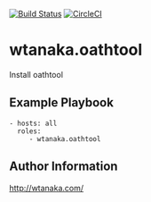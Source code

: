 [![Build Status](https://travis-ci.org/wtanaka/ansible-role-oathtool.svg?branch=master)](https://travis-ci.org/wtanaka/ansible-role-oathtool)
[![CircleCI](https://circleci.com/gh/wtanaka/ansible-role-oathtool.svg?style=svg)](https://circleci.com/gh/wtanaka/ansible-role-oathtool)

wtanaka.oathtool
===============

Install oathtool

Example Playbook
----------------

    - hosts: all
      roles:
         - wtanaka.oathtool

Author Information
------------------

http://wtanaka.com/
